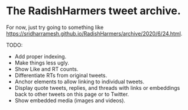
# The RadishHarmers tweet archive.

For now, just try going to something like <https://sridharramesh.github.io/RadishHarmers/archive/2020/6/24.html>.

TODO:
* Add proper indexing.
* Make things less ugly.
* Show Like and RT counts.
* Differentiate RTs from original tweets.
* Anchor elements to allow linking to individual tweets.
* Display quote tweets, replies, and threads with links or embeddings back to other tweets on this page or to Twitter.
* Show embedded media (images and videos).